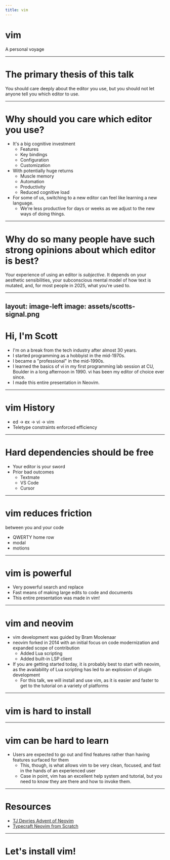```yaml
---
title: vim
---
```


# vim
A personal voyage

---

# The primary thesis of this talk

You should care deeply about the editor you use, but you should not let anyone
tell you which editor to use.

---

# Why should you care which editor you use?

<v-clicks>

- It's a big cognitive investment
  - Features
  - Key bindings
  - Configuration
  - Customization
- With potentially huge returns
  - Muscle memory
  - Automation
  - Productivity
  - Reduced cognitive load
- For some of us, switching to a new editor can feel like learning a new
  language.
  - We're less productive for days or weeks as we adjust to the new ways of
    doing things.

</v-clicks>

<!--
As a software developer, your editor is the tool in which you spend the most
time.  How you work with your editor has a huge impact on your productivity.
Working with an editor that clashes with your mental model of how text is
edited won't just make it hard to edit text, it will make it hard to _think_,
because you are devoting so much cognition to struggling with your editor.
-->

---

# Why do so many people have such strong opinions about which editor is best?

<v-click>

Your experience of using an editor is _subjective_.  It depends on your
aesthetic sensibilities, your subconscious mental model of how text is mutated,
and, for most people in 2025, what you're used to.

</v-click>

<!--

I don't have any science to back up this claim, but my experience has taught me
that different developers experience their editors differently.  They end up
with a strong preference for the editor that works best with their cognitive
style.

As with so many other things, when we encounter someone who experiences our
favorite editor differently than we do, we're surprised and confused.  We tend
to want to convince them to see the world the way we do.  This rarely ends
well.

In this talk, my goal is not to make you see the world the way I do.  It's to
share with you how I experience my editor, and why I have consistently found vi
and vi-adjacent editors to be the best experience for me for the last 35 years.

If, as a result if this talk, you try vim and hate it, _that is ok_.  You've
got different aesthetic preferences than I do, or you've got a different way of
thinking about text mutation than I do, or you're just really used to a
different style of editing than I am.  All of those are fine.

-->

---
layout: image-left
image: assets/scotts-signal.png
---

# Hi, I'm Scott

- I'm on a break from the tech industry after almost 30 years.
- I started programming as a hobbyist in the mid-1970s.
- I became a "professional" in the mid-1990s.
- I learned the basics of vi in my first programming lab session at CU, Boulder
  in a long afternoon in 1990.  vi has been my editor of choice ever since.
- I made this entire presentation in Neovim.

<!--

I refer to myself as "maybe retired and definitely grumpy."  My programming
journey started on a HP-67 programmable calculator my Dad brought home from his
job at IBM in the mid-1970s.  In my first programming course at CU Boulder, the
TA gave us a choice between learning an "easy" editor and learning a "powerful"
editor.  The "powerful" editor was vi.  I chose power.  That made for a very
long afternoon as I tried to write one of my first C programs while also trying
to understand how to manipulate text with vi.  By the end of that afternoon,
though, I was conversant with vi basics.  I have been using it ever since.

-->

---

# vim History

- ed -> ex -> vi -> vim
- Teletype constraints enforced efficiency

---

# Hard dependencies should be free

- Your editor is your sword
- Prior bad outcomes
    - Textmate
    - VS Code
    - Cursor

---

# vim reduces friction

between you and your code

- QWERTY home row
- modal
- motions

---

# vim is powerful

- Very powerful search and replace
- Fast means of making large edits to code and documents
- This entire presentation was made in vim!

---

# vim and neovim

- vim development was guided by Bram Moolenaar
- neovim forked in 2014 with an initial focus on code modernization and
  expanded scope of contribution
  - Added Lua scripting
  - Added built-in LSP client
- If you are getting started today, it is probably best to start with neovim,
  as the availability of Lua scripting has led to an explosion of plugin
  development
  - For this talk, we will install and use vim, as it is easier and faster to
    get to the tutorial on a variety of platforms

---

# vim is hard to install

---

# vim can be hard to learn

- Users are expected to go out and find features rather than having features
  surfaced for them
  - This, though, is what allows vim to be very clean, focused, and fast in the
    hands of an experienced user
  - Case in point, vim has an excellent help system and tutorial, but you need
    to know they are there and how to invoke them.

---

# Resources

- [TJ Devries Advent of
  Neovim](https://www.youtube.com/watch?v=TQn2hJeHQbM&list=PLep05UYkc6wTyBe7kPjQFWVXTlhKeQejM)
- [Typecraft Neovim from
  Scratch](https://www.youtube.com/playlist?list=PLsz00TDipIffxsNXSkskknolKShdbcALR)

---

# Let's install vim!

